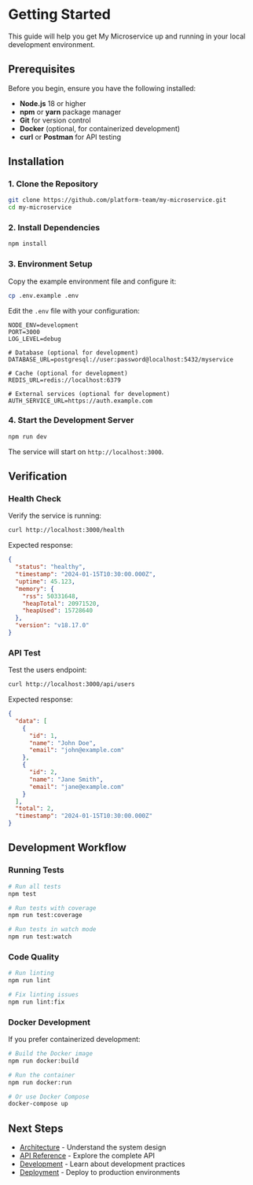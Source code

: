 # Getting Started

This guide will help you get My Microservice up and running in your local development environment.

## Prerequisites

Before you begin, ensure you have the following installed:

- **Node.js** 18 or higher
- **npm** or **yarn** package manager
- **Git** for version control
- **Docker** (optional, for containerized development)
- **curl** or **Postman** for API testing

## Installation

### 1. Clone the Repository

```bash
git clone https://github.com/platform-team/my-microservice.git
cd my-microservice
```

### 2. Install Dependencies

```bash
npm install
```

### 3. Environment Setup

Copy the example environment file and configure it:

```bash
cp .env.example .env
```

Edit the `.env` file with your configuration:

```env
NODE_ENV=development
PORT=3000
LOG_LEVEL=debug

# Database (optional for development)
DATABASE_URL=postgresql://user:password@localhost:5432/myservice

# Cache (optional for development)
REDIS_URL=redis://localhost:6379

# External services (optional for development)
AUTH_SERVICE_URL=https://auth.example.com
```

### 4. Start the Development Server

```bash
npm run dev
```

The service will start on `http://localhost:3000`.

## Verification

### Health Check

Verify the service is running:

```bash
curl http://localhost:3000/health
```

Expected response:
```json
{
  "status": "healthy",
  "timestamp": "2024-01-15T10:30:00.000Z",
  "uptime": 45.123,
  "memory": {
    "rss": 50331648,
    "heapTotal": 20971520,
    "heapUsed": 15728640
  },
  "version": "v18.17.0"
}
```

### API Test

Test the users endpoint:

```bash
curl http://localhost:3000/api/users
```

Expected response:
```json
{
  "data": [
    {
      "id": 1,
      "name": "John Doe",
      "email": "john@example.com"
    },
    {
      "id": 2,
      "name": "Jane Smith",
      "email": "jane@example.com"
    }
  ],
  "total": 2,
  "timestamp": "2024-01-15T10:30:00.000Z"
}
```

## Development Workflow

### Running Tests

```bash
# Run all tests
npm test

# Run tests with coverage
npm run test:coverage

# Run tests in watch mode
npm run test:watch
```

### Code Quality

```bash
# Run linting
npm run lint

# Fix linting issues
npm run lint:fix
```

### Docker Development

If you prefer containerized development:

```bash
# Build the Docker image
npm run docker:build

# Run the container
npm run docker:run

# Or use Docker Compose
docker-compose up
```

## Next Steps

- [Architecture](architecture.md) - Understand the system design
- [API Reference](api-reference.md) - Explore the complete API
- [Development](development.md) - Learn about development practices
- [Deployment](deployment.md) - Deploy to production environments